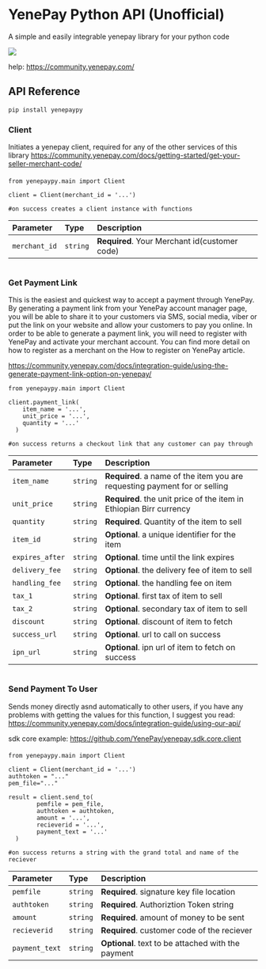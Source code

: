 
# YenePay Python API (Unofficial)

A simple and easily integrable yenepay library for your python code

![](https://yenepay.com/images/logo.png "")

help: https://community.yenepay.com/
## API Reference
```
pip install yenepaypy
```
### Client
Initiates a yenepay client, required for any of the other services of this library
https://community.yenepay.com/docs/getting-started/get-your-seller-merchant-code/
####
```
from yenepaypy.main import Client

client = Client(merchant_id = '...')

#on success creates a client instance with functions
```


| Parameter | Type     | Description                |
| :-------- | :------- | :------------------------- |
| `merchant_id` | `string` | **Required**. Your Merchant id(customer code) |

# 
### Get Payment Link

This is the easiest and quickest way to accept a payment through YenePay. By generating a payment link from your YenePay account manager page, you will be able to share it to your customers via SMS, social media, viber or put the link on your website and allow your customers to pay you online. In order to be able to generate a payment link, you will need to register with YenePay and activate your merchant account. You can find more detail on how to register as a merchant on the How to register on YenePay article.

https://community.yenepay.com/docs/integration-guide/using-the-generate-payment-link-option-on-yenepay/

```
from yenepaypy.main import Client

client.payment_link(
	item_name = '...',
	unit_price = '...',
	quantity = '...'
  )
 
#on success returns a checkout link that any customer can pay through
```
| Parameter | Type     | Description                       |
| :-------- | :------- | :-------------------------------- |
| `item_name`      | `string` | **Required**. a name of the item you are requesting payment for or selling|
| `unit_price`      | `string` | **Required**. the unit price of the item in Ethiopian Birr currency |
| `quantity`      | `string` | **Required**. Quantity of the item to sell|
| `item_id`      | `string` | **Optional**. a unique identifier for the item |
| `expires_after`      | `string` | **Optional**. time until the link expires|
| `delivery_fee`      | `string` | **Optional**. the delivery fee of item to sell|
| `handling_fee`      | `string` | **Optional**. the handling fee on item |
| `tax_1`      | `string` | **Optional**. first tax of item to sell |
| `tax_2`      | `string` | **Optional**. secondary tax of item to sell |
| `discount`      | `string` | **Optional**. discount of item to fetch |
| `success_url`      | `string` | **Optional**. url to call on success|
| `ipn_url`      | `string` | **Optional**. ipn url of item to fetch on success |

# 
### Send Payment To User
Sends money directly asnd automatically to other users, if you have any problems with getting the values for this function, I suggest you read: https://community.yenepay.com/docs/integration-guide/using-our-api/

sdk core example:
https://github.com/YenePay/yenepay.sdk.core.client
####
```
from yenepaypy.main import Client

client = Client(merchant_id = '...')
authtoken = "..."
pem_file="..." 

result = client.send_to(
        pemfile = pem_file,
        authtoken = authtoken,
        amount = '...',
        recieverid = '...',
        payment_text = '...'
  )
    
#on success returns a string with the grand total and name of the reciever 
```

| Parameter | Type     | Description                       |
| :-------- | :------- | :-------------------------------- |
| `pemfile `      | `string` | **Required**. signature key file location  |
| `authtoken`      | `string` | **Required**. Authoriztion Token string |
| `amount`      | `string` | **Required**. amount of money to be sent |
| `recieverid`      | `string` | **Required**. customer code of the reciever |
| `payment_text`      | `string` | **Optional**. text to be attached with the payment |
